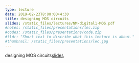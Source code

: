 ```yaml
---
type: lecture
date: 2019-02-23T8:00:00+4:30
title: designing MOS circuits
slides: /static_files/lectures/NM-digital1-MOS.pdf
#notes: /static_files/presentations/lec.zip
#codes: /static_files/presentations/code.zip
#tldr: "Short text to discribe what this lecture is about."
#thumbnail: /static_files/presentations/lec.jpg
---
```

designing MOS circuits[slides](static_files/lectures/NM-Digital1-MOS.pdf)
